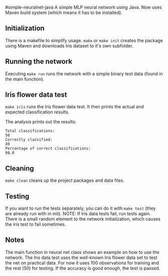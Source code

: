 #simple-neuralnet-java
A simple MLP neural network using Java. Now uses Maven build system (which means it has to be installed).

## Initialization

There is a makefile to simplify usage. `make` or `make init` creates the package using Maven and downloads Iris dataset to it's own subfolder.

## Running the network

Executing `make run` runs the network with a simple binary test data (found in the main function).

## Iris flower data test

`make iris` runs the Iris flower data test. It then prints the actual and expected classification results. 

The analysis prints out the results:
```
Total classifications:
50
Correctly classified:
49
Percentage of correct classifications:
98.0
```

## Cleaning

`make clean` cleans up the project packages and data files.

## Testing

If you want to run the tests separately, you can do it with `make test` (they are already run with in init). NOTE: If Iris data tests fail, run tests again. There is a small random element to the network initialization, which causes the iris test to fail sometimes.

## Notes

The main function in neural net class shows an example on how to use the network. The Iris data test uses the well-known Iris flower data set to test the net on practical data. For now it uses 100 observations for training and the rest (50) for testing. If the accuracy is good enough, the test is passed.
